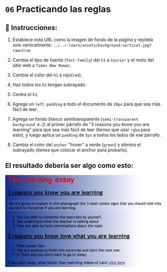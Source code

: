 # `06` Practicando las reglas

## 📝 Instrucciones:

1. Establece esta URL como la imagen de fondo de la página y repítela solo verticalmente: `../../.learn/assets/background-vertical.jpg?raw=true`

2. Cambia el tipo de fuente (`font-family`) del `h1` a `Courier` y el resto del sitio web a `Times New Roman`.

3. Cambia el color del `h1` a rojo(`red`).

4. Haz todos los `h2` tengan subrayado.

5. Centra el `h1`.

6. Agrega un `left padding` a todo el documento de `20px` para que sea más fácil de leer.

7. Agrega un fondo blanco semitransparente (`semi-transparent background 0.2`) al primer párrafo de "3 reasons you know you are learning" para que sea más fácil de leer (tienes que usar `rgba` para esto), y luego aplica un `padding` de `5px` a todos los lados de ese párrafo.

8. Cambia el color del `anchor` "hover" a verde (`green`) y elimina el subrayado (tienes que colocar el anchor para probarlo).

## El resultado debería ser algo como esto:

![Example Image](../../.learn/assets/06-1.png?raw=true)
